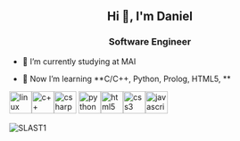<h2 align="center">Hi 👋, I'm Daniel</h2>
<h3 align="center">Software Engineer</h3>

- 🔭 I’m currently studying at MAI <!--[laboratory works by MAI](https://github.com/users/SLAST1/) -->

- 🌱 Now I’m learning **C/C++, Python, Prolog, HTML5, **


<p align="left"><img 
src="https://github.com/SLAST1/devicon/blob/master/icons/linux/linux-original.svg" alt="linux" width="40" height="40"/><img 
src="https://github.com/SLAST1/devicon/blob/master/icons/cplusplus/cplusplus-original.svg" alt="c++" width="40" height="40"/><img
src="https://devicons.github.io/devicon/devicon.git/icons/csharp/csharp-line.svg" alt="csharp" width="40" height="40"/> <img 
src="https://github.com/SLAST1/devicon/blob/master/icons/python/python-original.svg" alt="python" width="40" height="40"/><img src="https://github.com/SLAST1/devicon/blob/master/icons/html5/html5-original-wordmark.svg" alt="html5" width="40" height="40"/><img
src="https://github.com/SLAST1/devicon/blob/master/icons/css3/css3-original-wordmark.svg" alt="css3" width="40" height="40"/><img
src="https://devicons.github.io/devicon/devicon.git/icons/javascript/javascript-original.svg" alt="javascript" width="40" height="40"/><img 
</p>
<!--
<p align="left"><img src="https://devicons.github.io/devicon/devicon.git/icons/csharp/csharp-original.svg" alt="csharp" width="40" height="40"/> <img src="https://devicons.github.io/devicon/devicon.git/icons/css3/css3-original-wordmark.svg" alt="css3" width="40" height="40"/> <img src="https://devicons.github.io/devicon/devicon.git/icons/dot-net/dot-net-original-wordmark.svg" alt="dotnet" width="40" height="40"/> <img src="https://devicons.github.io/devicon/devicon.git/icons/express/express-original-wordmark.svg" alt="express" width="40" height="40"/> <img src="https://www.vectorlogo.zone/logos/git-scm/git-scm-icon.svg" alt="git" width="40" height="40"/> <img src="https://devicons.github.io/devicon/devicon.git/icons/html5/html5-original-wordmark.svg" alt="html5" width="40" height="40"/> <img src="https://devicons.github.io/devicon/devicon.git/icons/javascript/javascript-original.svg" alt="javascript" width="40" height="40"/> <img src="https://devicons.github.io/devicon/devicon.git/icons/linux/linux-original.svg" alt="linux" width="40" height="40"/> <img src="https://devicons.github.io/devicon/devicon.git/icons/mongodb/mongodb-original-wordmark.svg" alt="mongodb" width="40" height="40"/> <img src="https://devicons.github.io/devicon/devicon.git/icons/postgresql/postgresql-original-wordmark.svg" alt="postgresql" width="40" height="40"/> <img src="https://devicons.github.io/devicon/devicon.git/icons/python/python-original.svg" alt="python" width="40" height="40"/> <img src="https://devicons.github.io/devicon/devicon.git/icons/react/react-original-wordmark.svg" alt="react" width="40" height="40"/> <img src="https://reactnative.dev/img/header_logo.svg" alt="reactnative" width="40" height="40"/> <img src="https://devicons.github.io/devicon/devicon.git/icons/redux/redux-original.svg" alt="redux" width="40" height="40"/> <img src="https://raw.githubusercontent.com/detain/svg-logos/780f25886640cef088af994181646db2f6b1a3f8/svg/selenium-logo.svg" alt="selenium" width="40" height="40"/> <img src="https://devicons.github.io/devicon/devicon.git/icons/typescript/typescript-original.svg" alt="typescript" width="40" height="40"/></p>
-->
<p>
<img align="center" 
src="https://github-readme-stats.vercel.app/api/top-langs/?username=SLAST1&layout=compact" alt="SLAST1"/><img 
</p>
